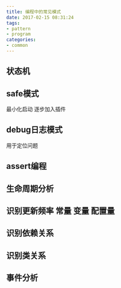 ```yaml
---
title: 编程中的常见模式
date: 2017-02-15 08:31:24
tags: 
- pattern
- program
categories:
- common
---
```


状态机
---
**safe**模式
---
最小化启动 逐步加入插件

debug日志模式
--- 
用于定位问题

assert编程
---

生命周期分析
---

识别更新频率 常量 变量 配置量 
---

识别依赖关系
---

识别类关系
-----

事件分析
---

